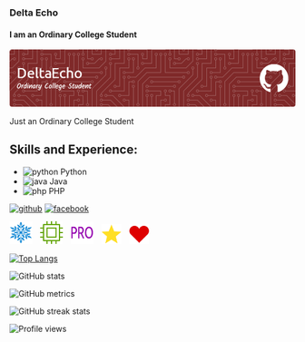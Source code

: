 ### Delta Echo
#### I am an Ordinary College Student
![I am an Ordinary College Student](https://github.com/Katyusha47/addons/blob/main/github-header-image.png?raw=true)

Just an Ordinary College Student

## Skills and Experience: 
* <img src='https://cdn.jsdelivr.net/npm/simple-icons@3.0.1/icons/python.svg' alt='python' height='40' width='20'> Python
* <img src='https://cdn.jsdelivr.net/npm/simple-icons@3.0.1/icons/java.svg' alt='java' height='40' width='20'> Java
* <img src='https://cdn.jsdelivr.net/npm/simple-icons@3.0.1/icons/php.svg' alt='php' height='40' width='20'> PHP


[<img src='https://cdn.jsdelivr.net/npm/simple-icons@3.0.1/icons/github.svg' alt='github' height='40'>](https://github.com/Katyusha47)  [<img src='https://cdn.jsdelivr.net/npm/simple-icons@3.0.1/icons/facebook.svg' alt='facebook' height='40'>](https://www.facebook.com/100073110110500)  

<a href='https://archiveprogram.github.com/'><img src='https://raw.githubusercontent.com/acervenky/animated-github-badges/master/assets/acbadge.gif' width='40' height='40'></a> <a href='https://docs.github.com/en/developers'><img src='https://raw.githubusercontent.com/acervenky/animated-github-badges/master/assets/devbadge.gif' width='40' height='40'></a> <a href='https://github.com/pricing'><img src='https://raw.githubusercontent.com/acervenky/animated-github-badges/master/assets/pro.gif' width='40' height='40'></a> <a href='https://stars.github.com/'><img src='https://raw.githubusercontent.com/acervenky/animated-github-badges/master/assets/starbadge.gif' width='35' height='35'></a> <a href='https://docs.github.com/en/github/supporting-the-open-source-community-with-github-sponsors'><img src='https://raw.githubusercontent.com/acervenky/animated-github-badges/master/assets/sponsorbadge.gif' width='35' height='35'></a> 

[![Top Langs](https://github-readme-stats.vercel.app/api/top-langs/?username=Katyusha47)](https://github.com/anuraghazra/github-readme-stats)

![GitHub stats](https://github-readme-stats.vercel.app/api?username=Katyusha47&show_icons=true)  

![GitHub metrics](https://metrics.lecoq.io/Katyusha47)  

![GitHub streak stats](https://streak-stats.demolab.com/?user=Katyusha47)  

![Profile views](https://gpvc.arturio.dev/Katyusha47)  
